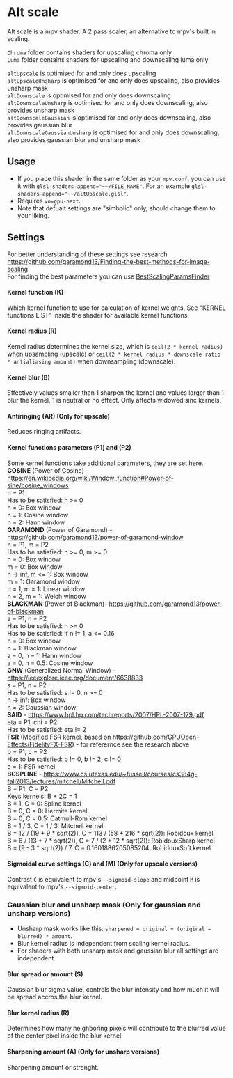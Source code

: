 # Alt scale

Alt scale is a mpv shader. A 2 pass scaler, an alternative to mpv's built in scaling.

`Chroma` folder contains shaders for upscaling chroma only \
`Luma` folder contains shaders for upscaling and downscaling luma only

`altUpscale` is optimised for and only does upscaling\
`altUpscaleUnsharp` is optimised for and only does upscaling, also provides unsharp mask\
`altDownscale` is optimised for and only does downscaling\
`altDownscaleUnsharp` is optimised for and only does downscaling, also provides unsharp mask\
`altDownscaleGaussian` is optimised for and only does downscaling, also provides gaussian blur\
`altDownscaleGaussianUnsharp` is optimised for and only does downscaling, also provides gaussian blur and unsharp mask

## Usage

- If you place this shader in the same folder as your `mpv.conf`, you can use it with `glsl-shaders-append="~~/FILE_NAME"`. For an example `glsl-shaders-append="~~/altUpscale.glsl"`.
- Requires `vo=gpu-next`.
- Note that defualt settings are "simbolic" only, should change them to your liking.

## Settings

For better understanding of these settings see research https://github.com/garamond13/Finding-the-best-methods-for-image-scaling  
For finding the best parameters you can use [BestScalingParamsFinder](https://github.com/garamond13/BestScalingParamsFinder)

#### Kernel function (K)

Which kernel function to use for calculation of kernel weights. See "KERNEL functions LIST" inside the shader for available kernel functions.

#### Kernel radius (R)

Kernel radius determines the kernel size, which is `ceil(2 * kernel radius)` when upsampling (upscale) or `ceil(2 * kernel radius * downscale ratio * antialiasing amount)` when downsampling (downscale).

#### Kernel blur (B)

Effectively values smaller than 1 sharpen the kernel and values larger than 1 blur the kernel, 1 is neutral or no effect. Only affects widowed sinc kernels.

#### Antiringing (AR) (Only for upscale)

Reduces ringing artifacts.

#### Kernel functions parameters (P1) and (P2)

Some kernel functions take additional parameters, they are set here. \
**COSINE** (Power of Cosine) - https://en.wikipedia.org/wiki/Window_function#Power-of-sine/cosine_windows \
n = P1  
Has to be satisfied: n >= 0  
n = 0: Box window  
n = 1: Cosine window  
n = 2: Hann window  
**GARAMOND** (Power of Garamond) - https://github.com/garamond13/power-of-garamond-window \
n = P1, m = P2  
Has to be satisfied: n >= 0, m >= 0  
n = 0: Box window  
m = 0: Box window  
n -> inf, m <= 1: Box window  
m = 1: Garamond window  
n = 1, m = 1: Linear window  
n = 2, m = 1: Welch window  
**BLACKMAN** (Power of Blackman)- https://github.com/garamond13/power-of-blackman \
a = P1, n = P2  
Has to be satisfied: n >= 0  
Has to be satisfied: if n != 1, a <= 0.16  
n = 0: Box window  
n = 1: Blackman window  
a = 0, n = 1: Hann window  
a = 0, n = 0.5: Cosine window  
**GNW** (Generalized Normal Window) - https://ieeexplore.ieee.org/document/6638833 \
s = P1, n = P2  
Has to be satisfied: s != 0, n >= 0  
n -> inf: Box window  
n = 2: Gaussian window  
**SAID** - https://www.hpl.hp.com/techreports/2007/HPL-2007-179.pdf \
eta = P1, chi = P2  
Has to be satisfied: eta != 2  
**FSR** (Modified FSR kernel, based on https://github.com/GPUOpen-Effects/FidelityFX-FSR) - for referernce see the research above \
b = P1, c = P2  
Has to be satisfied: b != 0, b != 2, c != 0  
c = 1: FSR kernel  
**BCSPLINE** - https://www.cs.utexas.edu/~fussell/courses/cs384g-fall2013/lectures/mitchell/Mitchell.pdf  
B = P1, C = P2  
Keys kernels: B + 2C = 1  
B = 1, C = 0: Spline kernel  
B = 0, C = 0: Hermite kernel  
B = 0, C = 0.5: Catmull-Rom kernel  
B = 1 / 3, C = 1 / 3: Mitchell kernel  
B = 12 / (19 + 9 * sqrt(2)), C = 113 / (58 + 216 * sqrt(2)): Robidoux kernel  
B = 6 / (13 + 7 * sqrt(2)), C = 7 / (2 + 12 * sqrt(2)): RobidouxSharp kernel  
B = (9 - 3 * sqrt(2)) / 7, C = 0.1601886205085204: RobidouxSoft kernel  

#### Sigmoidal curve settings (C) and (M) (Only for upscale versions)

Contrast `C` is equivalent to mpv's `--sigmoid-slope` and midpoint `M` is equivalent to mpv's `--sigmoid-center`.

### Gaussian blur and unsharp mask (Only for gaussian and unsharp versions)

- Unsharp mask works like this: `sharpened = original + (original − blurred) * amount`.
- Blur kernel radius is independent from scaling kernel radius.
- For shaders with both unsharp mask and gaussian blur all settings are independent.

#### Blur spread or amount (S)

Gaussian blur sigma value, controls the blur intensity and how much it will be spread accros the blur kernel.

#### Blur kernel radius (R)

Determines how many neighboring pixels will contribute to the blurred value of the center pixel inside the blur kernel.

#### Sharpening amount (A) (Only for unsharp versions)

Sharpening amount or strenght.
